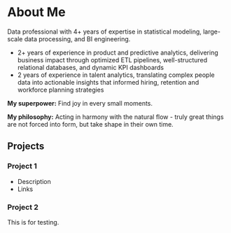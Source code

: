 # About Me
Data professional with 4+ years of expertise in statistical modeling, large-scale data processing, and BI engineering. 
- 2+ years of experience in product and predictive analytics, delivering business impact through optimized ETL pipelines, well-structured relational databases, and dynamic KPI dashboards
- 2 years of experience in talent analytics, translating complex people data into actionable insights that informed hiring, retention and workforce planning strategies

**My superpower:** Find joy in every small moments.

**My philosophy:** Acting in harmony with the natural flow - truly great things are not forced into form, but take shape in their own time.

## Projects
### Project 1
- Description
- Links

### Project 2
This is for testing.

